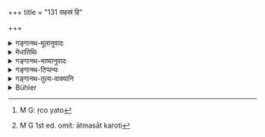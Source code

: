 +++
title = "131 सहस्रं हि"

+++

<details><summary>गङ्गानथ-मूलानुवादः</summary>

Where one thousand persons ignorant of the Veda eat, all those a single man learned in the Veda, on being satisfied, absorbs, in point of merit.—(131)
</details>

<details><summary>मेधातिथिः</summary>

**अनृचां** अनृगर्थविदाम् । उपलक्षणम्- यतो[^२३१] ऽनृचानां प्राप्तिर् एव नास्ति, श्रोत्रियायैवेति नियमात् । समासान्तः छान्दसत्वान् न कृतः, वृत्तानुरोधाच् च । एवं हि पठन्ति । 


[^२३१]:
     M G: ṛco yato

- अपि माषं मषं कुर्यान् न तु छन्दो विचालयेत् । इति । 

अथ वा **अनृचा** इति प्रथमाबहुवचनम् । "अनृचाः सहस्रं यथा भुञ्जते" इति संबन्धः । यथा सहस्रं गाव इति । **एकः प्रीतस्** तर्पितो भोजितो **मन्त्रविद्** वेदार्थवित् **सर्वांस् तान्** अनृचान् **अर्हति** स्वीकरोति, आत्मसात् करोति,[^२३२] तैर् अभेदम् आपद्यते । अभेदे च यत् तेषु सहस्रेषु भोजितेषु फलं तद् एकस्मिन्न् अवाप्यते इत्य् अवगतिर् उत्पद्यते । 


[^२३२]:
     M G 1st ed. omit: ātmasāt karoti

- निन्देयम् अविदुषो विद्वद्विध्यर्था । न पुनः सहस्रसंख्यातानाम् एकस्य च समफलत्वम् उच्यते । विदुषां विधानाद् अविदुषां प्राप्तिर् एव नास्ति । अथाप्य् असति विदुषि श्रोत्रियायैवेत्य् अनेन पाक्षिकी अविदुषो ऽपि प्राप्तिर् आशङ्क्यते, तथापि विस्तरस्य प्रतिषेधो मा भूद् इत्य् अतो यथाश्रुतार्थसंभवः ॥ ३.१२१ ॥
</details>

<details><summary>गङ्गानथ-भाष्यानुवादः</summary>

‘*Anṛcām (Anṛcām?*)’, ‘*ignorant of the Veda*,’—those who do not know the meaning of the Vedic verses.

This is only by way of illustration; since there is no possibility of persons ignorant of the Veda being fed; because of the restriction that the food shall be offered only to one learned in the Veda. The affix at the end of this compound has been dropped because of the term being Vedic, and also because of the exigencies of metre. They say—‘one had better read *maṣa* in place of *māṣa* rather than distort the metre.’

Or, we may read ‘*anṛcā*’ in the Nominative Plural; the construction being ‘thousand persons ignorant, &c.’ just as we have the phrase ‘thousand bulls.’

‘*A single man learned in the Veda*’—knowing the meaning of the Veda—‘on
*being satisfied*’—*i.e*., fed—‘absorbs all those’ ignorant persons;
*i.e*., becomes identified with them; and in face of this identity, the
result that might accrue from the feeding of those thousands would be obtained by the feeding of a single learned man; this is the sense got at. from the text.

This deprecation of the ignorant person is meant to be a praise of the learned man; and it does not really mean that the feeding of a single man produces results equal to those produced by feeding a thousand. Further, inasmuch as the scriptures lay down the feeding of the learned only, there is no possibility of the ignorant ever being fed. It may be that people might think that, in the absence of the fully learned man (thoroughly versed in the Veda), the feeding of the man⁽learned in the Veda’ (who is comparatively *ignorant*) laid down in verse 128 above permits, under certain conditions, the feeding of ignorant persons also; and in view of this, for the purpose of preventing the prohibition of feeding a ‘large company’ from applying to the case of ignorant persons also, the present text may be taken in its direct sense (whereby the feeding of thousands of ignorant persons is permitted).—(131)
</details>

<details><summary>गङ्गानथ-टिप्पन्यः</summary>

In place of ‘*prītaḥ*,’ Nārāyaṇa reads ‘*yuktaḥ*’ which he connects with ‘*dharmataḥ*’;—Nandana reads ‘*vipraḥ*.’

This verse is quoted in *Madanapārijāta* (p. 556) without comment;—and in *Hemādri* (Śrāddha, p. 377).
</details>

<details><summary>गङ्गानथ-तुल्य-वाक्यानि</summary>

*Bṛhad-Yama* (3.40-42).—‘The excellent Brāhmaṇa, free from jealousy, of
pure character, learned in the Veda, knowing Brahman, youthful, endowed with learning and humility,—is the proper recipient; one who is learned in Vedanta, superior in Sāman, free from avarice, devoted to the Veda, should be employed in rites sacred to Pitṛs and Gods; whatever is offered to such a one is imperishable without doubt.’
</details>

<details><summary>Bühler</summary>

131	Though a million of men, unaquainted with the Rikas, were to dine at a (funeral sacrifice), yet a single man, learned in the Veda, who is satisfied (with his entertainment), is worth them all as far as the (production of) spiritual merit (is concerned).
</details>
